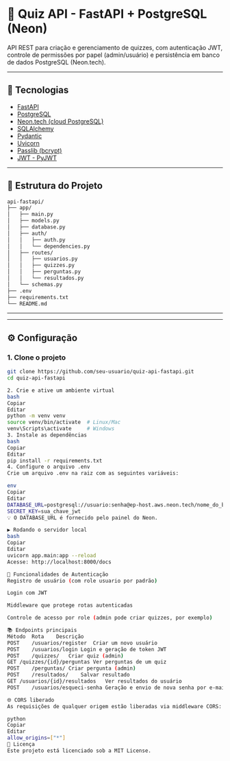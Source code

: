 # 🎯 Quiz API - FastAPI + PostgreSQL (Neon)

API REST para criação e gerenciamento de quizzes, com autenticação JWT, controle de permissões por papel (admin/usuário) e persistência em banco de dados PostgreSQL (Neon.tech).

---

## 🚀 Tecnologias

- [FastAPI](https://fastapi.tiangolo.com/)
- [PostgreSQL](https://www.postgresql.org/)
- [Neon.tech (cloud PostgreSQL)](https://neon.tech/)
- [SQLAlchemy](https://www.sqlalchemy.org/)
- [Pydantic](https://docs.pydantic.dev/)
- [Uvicorn](https://www.uvicorn.org/)
- [Passlib (bcrypt)](https://passlib.readthedocs.io/)
- [JWT - PyJWT](https://pyjwt.readthedocs.io/)

---

## 📂 Estrutura do Projeto

```bash
api-fastapi/
├── app/
│   ├── main.py
│   ├── models.py
│   ├── database.py
│   ├── auth/
│   │   ├── auth.py
│   │   └── dependencies.py
│   ├── routes/
│   │   ├── usuarios.py
│   │   ├── quizzes.py
│   │   ├── perguntas.py
│   │   └── resultados.py
│   └── schemas.py
├── .env
├── requirements.txt
└── README.md
```

---


---

## ⚙️ Configuração

### 1. Clone o projeto

```bash
git clone https://github.com/seu-usuario/quiz-api-fastapi.git
cd quiz-api-fastapi

2. Crie e ative um ambiente virtual
bash
Copiar
Editar
python -m venv venv
source venv/bin/activate  # Linux/Mac
venv\Scripts\activate     # Windows
3. Instale as dependências
bash
Copiar
Editar
pip install -r requirements.txt
4. Configure o arquivo .env
Crie um arquivo .env na raiz com as seguintes variáveis:

env
Copiar
Editar
DATABASE_URL=postgresql://usuario:senha@ep-host.aws.neon.tech/nome_do_banco
SECRET_KEY=sua_chave_jwt
💡 O DATABASE_URL é fornecido pelo painel do Neon.

▶️ Rodando o servidor local
bash
Copiar
Editar
uvicorn app.main:app --reload
Acesse: http://localhost:8000/docs

🔐 Funcionalidades de Autenticação
Registro de usuário (com role usuario por padrão)

Login com JWT

Middleware que protege rotas autenticadas

Controle de acesso por role (admin pode criar quizzes, por exemplo)

📚 Endpoints principais
Método	Rota	Descrição
POST	/usuarios/register	Criar um novo usuário
POST	/usuarios/login	Login e geração de token JWT
POST	/quizzes/	Criar quiz (admin)
GET	/quizzes/{id}/perguntas	Ver perguntas de um quiz
POST	/perguntas/	Criar pergunta (admin)
POST	/resultados/	Salvar resultado
GET	/usuarios/{id}/resultados	Ver resultados do usuário
POST	/usuarios/esqueci-senha	Geração e envio de nova senha por e-mail

🌐 CORS liberado
As requisições de qualquer origem estão liberadas via middleware CORS:

python
Copiar
Editar
allow_origins=["*"]
📝 Licença
Este projeto está licenciado sob a MIT License.
